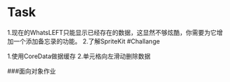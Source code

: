 # Task

1.现在的WhatsLEFT只能显示已经存在的数据，这显然不够炫酷，你需要为它增加一个添加备忘录的功能。
2.了解SpriteKit
#Challange

1.使用CoreData做据缓存
2.单元格向左滑动删除数据


###面向对象作业
